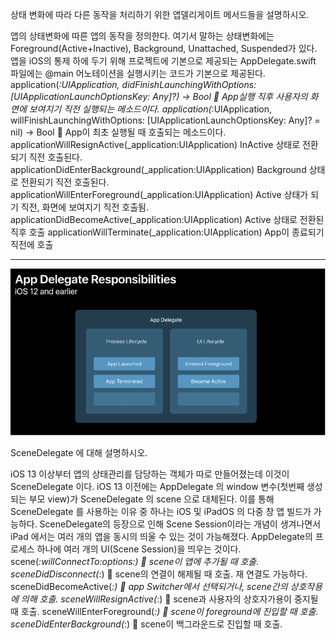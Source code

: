 상태 변화에 따라 다른 동작을 처리하기 위한 앱델리게이트 메서드들을 설명하시오.

앱의 상태변화에 따른 앱의 동작을 정의한다. 여기서 말하는 상태변화에는 Foreground(Active+Inactive), Background, Unattached, Suspended가 있다.
앱을 iOS의 통제 하에 두기 위해 프로젝트에 기본으로 제공되는 AppDelegate.swift 파일에는 @main 어노테이션을 실행시키는 코드가 기본으로 제공된다.
application(_:UIApplication, didFinishLaunchingWithOptions: [UIApplicationLaunchOptionsKey: Any]?) -> Bool  App실행 직후 사용자의 화면에 보여지기 직전 실행되는 메소드이다.
application(_:UIApplication, willFinishLaunchingWithOptions: [UIApplicationLaunchOptionsKey: Any]? = nil) -> Bool  App이 최초 실행될 때 호출되는 메소드이다.
applicationWillResignActive(_application:UIApplication) InActive 상태로 전환되기 직전 호출된다.
applicationDidEnterBackground(_application:UIApplication) Background 상태로 전환되기 직전 호출된다.
applicationWillEnterForeground(_application:UIApplication) Active 상태가 되기 직전, 화면에 보여지기 직전 호출됨.
applicationDidBecomeActive(_application:UIApplication) Active 상태로 전환된 직후 호출
applicationWillTerminate(_application:UIApplication) App이 종료되기 직전에 호출

---

![](../_Images/AppDelegate_SceneDelegate_Image1.png)

SceneDelegate 에 대해 설명하시오.

iOS 13 이상부터 앱의 상태관리를 담당하는 객체가 따로 만들어졌는데 이것이 SceneDelegate 이다. iOS 13 이전에는 AppDelegate 의 window 변수(첫번째 생성되는 부모 view)가 SceneDelegate 의 scene 으로 대체된다. 이를 통해 SceneDelegate 를 사용하는 이유 중 하나는 iOS 및 iPadOS 의 다중 창 앱 빌드가 가능하다.
SceneDelegate의 등장으로 인해 Scene Session이라는 개념이 생겨나면서 iPad 에서는 여러 개의 앱을 동시의 띄울 수 있는 것이 가능해졌다. AppDelegate의 프로세스 하나에 여러 개의 UI(Scene Session)을 띄우는 것이다.
scene(_:willConnectTo:options:)  scene이 앱에 추가될 때 호출.
sceneDidDisconnect(_:)  scene의 연결이 해제될 때 호출. 재 연결도 가능하다.
sceneDidBecomeActive(_:)  app Switcher에서 선택되거나, scene간의 상호작용에 의해 호출.
sceneWillResignActive(_:)  scene과 사용자의 상호자가용이 중지될 때 호출.
sceneWillEnterForeground(_:)  scene이 foreground에 진입할 때 호출.
sceneDidEnterBackground(_:)  scene이 백그라운드로 진입할 때 호출.
